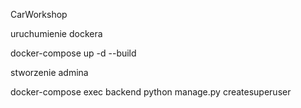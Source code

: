 CarWorkshop

uruchumienie dockera

  docker-compose up -d --build


stworzenie admina

  
docker-compose exec backend python manage.py createsuperuser
